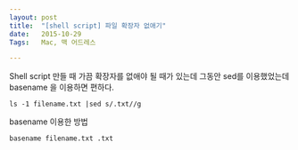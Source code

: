 ```yaml
---
layout: post
title:  "[shell script] 파일 확장자 없애기"
date:   2015-10-29
Tags:   Mac, 맥 어드레스

---
```


Shell script 만들 때 가끔 확장자를 없애야 될 때가 있는데 그동안 sed를 이용했었는데 basename 을 이용하면 편하다. 

    ls -1 filename.txt |sed s/.txt//g

basename 이용한 방법

    basename filename.txt .txt


